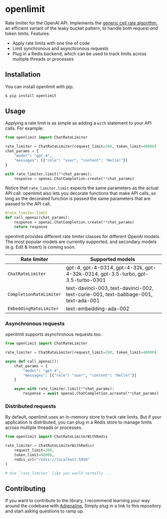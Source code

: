 # openlimit

Rate limiter for the OpenAI API. Implements the [generic cell rate algorithm,](https://en.wikipedia.org/wiki/Generic_cell_rate_algorithm) an efficient variant of the leaky bucket pattern, to handle both request _and_ token limits. Features:

- Apply rate limits with one line of code
- Limit synchronous and asynchronous requests
- Plug in a Redis backend, which can be used to track limits across multiple threads or processes

## Installation 

You can install openlimit with pip:

```bash
$ pip install openlimit
```

## Usage

Applying a rate limit is as simple as adding a `with` statement to your API calls. For example:

```python
from openlimit import ChatRateLimiter

rate_limiter = ChatRateLimiter(request_limit=200, token_limit=40000)
chat_params = { 
    "model": "gpt-4", 
    "messages": [{"role": "user", "content": "Hello!"}]
}

with rate_limiter.limit(**chat_params):
    response = openai.ChatCompletion.create(**chat_params)
```

Notice that `rate_limiter.limit` expects the same parameters as the actual API call. openlimit also lets you decorate functions that make API calls, so long as the decorated function is passed the same parameters that are passed to the API call.

```python
@rate_limiter.limit
def call_openai(chat_params):
    response = openai.ChatCompletion.create(**chat_params)
    return response
```

openlimit provides different rate limiter classes for different OpenAI models. The most popular models are currently supported, and secondary models (e.g. Edit & Insert) is coming soon.

| Rate limiter | Supported models |
| --- | --- |
| `ChatRateLimiter` | gpt-4, gpt-4-0314, gpt-4-32k, gpt-4-32k-0314, gpt-3.5-turbo, gpt-3.5-turbo-0301 |
| `CompletionRateLimiter` | text-davinci-003, text-davinci-002, text-curie-001, text-babbage-001, text-ada-001 |
| `EmbeddingRateLimiter` | text-embedding-ada-002 |

### Asynchronous requests

openlimit supports asynchronous requests too.

```python
from openlimit import ChatRateLimiter

rate_limiter = ChatRateLimiter(request_limit=200, token_limit=40000)

async def call_openai():
    chat_params = { 
        "model": "gpt-4", 
        "messages": [{"role": "user", "content": "Hello!"}]
    }

    async with rate_limiter.limit(**chat_params):
        response = await openai.ChatCompletion.acreate(**chat_params)
```

### Distributed requests

By default, openlimit uses an in-memory store to track rate limits. But if your application is distributed, you can plug in a Redis store to manage limits across multiple threads or processes.

```python
from openlimit import ChatRateLimiterWithRedis

rate_limiter = ChatRateLimiterWithRedis(
    request_limit=200,
    token_limit=40000,
    redis_url="redis://localhost:5050"
)

# Use `rate_limiter` like you would normally ...
```

## Contributing

If you want to contribute to the library, I recommend learning your way around the codebase with [Adrenaline.](https://useadrenaline.com/) Simply plug in a link to this repository and start asking questions to ramp up.